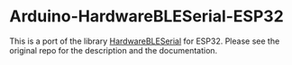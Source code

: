 Arduino-HardwareBLESerial-ESP32
================================

This is a port of the library [HardwareBLESerial](https://github.com/Uberi/Arduino-HardwareBLESerial) 
for ESP32. Please see the original repo for the description and the documentation.
